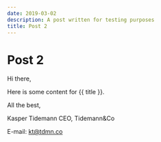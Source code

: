 ```yaml
---
date: 2019-03-02
description: A post written for testing purposes
title: Post 2
---
```


# Post 2

Hi there,

Here is some content for {{ title }}.

All the best,

Kasper Tidemann
CEO, Tidemann&Co

E-mail: [kt@tdmn.co](kt@tdmn.co)